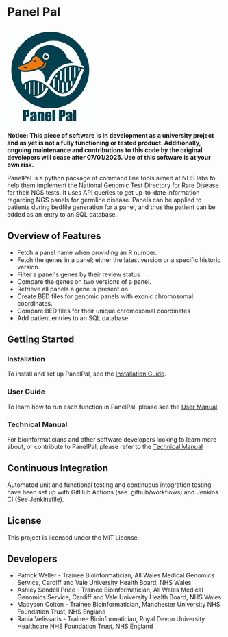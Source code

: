 # Panel Pal

<img src="images/logo.jpg" width="200" height="227" />

**Notice: This piece of software is in development as a university project and as yet is not a fully functioning or tested product. Additionally, ongoing maintenance and contributions to this code by the original developers will cease after 07/01/2025. Use of this software is at your own risk.**

PanelPal is a python package of command line tools aimed at NHS labs to help them implement the National Genomic Test Directory for Rare Disease for their NGS tests. It uses API queries to get up-to-date information regarding NGS panels for germline disease. Panels can be applied to patients during bedfile generation for a panel, and thus the patient can be added as an entry to an SQL database.


## Overview of Features

- Fetch a panel name when providing an R number.
- Fetch the genes in a panel; either the latest version or a specific historic version.
- Filter a panel's genes by their review status
- Compare the genes on two versions of a panel.
- Retrieve all panels a gene is present on.
- Create BED files for genomic panels with exonic chromosomal coordinates.
- Compare BED files for their unique chromosomal coordinates
- Add patient entries to an SQL database 

## Getting Started
### Installation
To install and set up PanelPal, see the [Installation Guide](installation.md).

### User Guide
To learn how to run each function in PanelPal, please see the [User Manual](user_manual.md).

### Technical Manual
For bioinformaticians and other software developers looking to learn more about, or contribute to PanelPal, please refer to the [Technical Manual](technical_manual.md)

## Continuous Integration
Automated unit and functional testing and continuous integration testing have been set up with GitHub Actions (see .github/workflows) and Jenkins CI (See Jenkinsfile).

## License
This project is licensed under the MIT License.

## Developers
- Patrick Weller - Trainee Bioinformatician, All Wales Medical Genomics Service, Cardiff and Vale University Health Board, NHS Wales 
- Ashley Sendell Price - Trainee Bioinformatician, All Wales Medical Genomics Service, Cardiff and Vale University Health Board, NHS Wales
- Madyson Colton - Trainee Bioinformatician, Manchester University NHS Foundation Trust, NHS England
- Rania Velissaris - Trainee Bioinformatician, Royal Devon University Healthcare NHS Foundation Trust, NHS England

